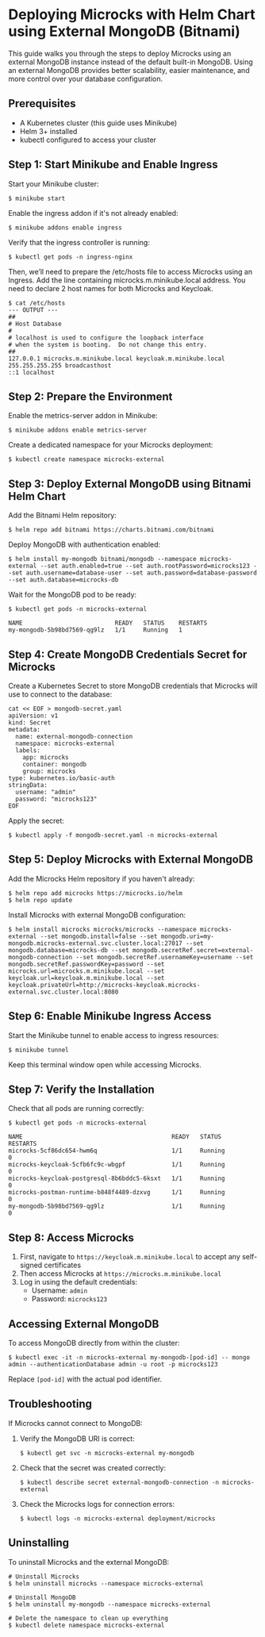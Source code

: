 # Deploying Microcks with Helm Chart using External MongoDB (Bitnami)

This guide walks you through the steps to deploy Microcks using an external MongoDB instance instead of the default built-in MongoDB. Using an external MongoDB provides better scalability, easier maintenance, and more control over your database configuration.

## Prerequisites

- A Kubernetes cluster (this guide uses Minikube)
- Helm 3+ installed
- kubectl configured to access your cluster

## Step 1: Start Minikube and Enable Ingress

Start your Minikube cluster:

```shell
$ minikube start
```

Enable the ingress addon if it's not already enabled:

```shell
$ minikube addons enable ingress
```

Verify that the ingress controller is running:

```shell
$ kubectl get pods -n ingress-nginx
```

Then, we’ll need to prepare the /etc/hosts file to access Microcks using an Ingress. Add the line containing microcks.m.minikube.local address. You need to declare 2 host names for both Microcks and Keycloak.

```shell
$ cat /etc/hosts
--- OUTPUT --- 
##
# Host Database
#
# localhost is used to configure the loopback interface
# when the system is booting.  Do not change this entry.
##
127.0.0.1 microcks.m.minikube.local keycloak.m.minikube.local
255.255.255.255 broadcasthost
::1 localhost
```

## Step 2: Prepare the Environment

Enable the metrics-server addon in Minikube:

```shell
$ minikube addons enable metrics-server
```

Create a dedicated namespace for your Microcks deployment:

```shell
$ kubectl create namespace microcks-external
```

## Step 3: Deploy External MongoDB using Bitnami Helm Chart

Add the Bitnami Helm repository:

```shell
$ helm repo add bitnami https://charts.bitnami.com/bitnami
```

Deploy MongoDB with authentication enabled:

```shell
$ helm install my-mongodb bitnami/mongodb --namespace microcks-external --set auth.enabled=true --set auth.rootPassword=microcks123 --set auth.username=database-user --set auth.password=database-password --set auth.database=microcks-db
```

Wait for the MongoDB pod to be ready:

```shell
$ kubectl get pods -n microcks-external 

NAME                          READY   STATUS    RESTARTS                                                     
my-mongodb-5b98bd7569-qg9lz   1/1     Running   1 
```

## Step 4: Create MongoDB Credentials Secret for Microcks

Create a Kubernetes Secret to store MongoDB credentials that Microcks will use to connect to the database:

```shell
cat << EOF > mongodb-secret.yaml
apiVersion: v1
kind: Secret
metadata:
  name: external-mongodb-connection
  namespace: microcks-external
  labels:
    app: microcks
    container: mongodb
    group: microcks
type: kubernetes.io/basic-auth
stringData:
  username: "admin"
  password: "microcks123"
EOF
```

Apply the secret:

```shell
$ kubectl apply -f mongodb-secret.yaml -n microcks-external
```

## Step 5: Deploy Microcks with External MongoDB

Add the Microcks Helm repository if you haven't already:

```shell
$ helm repo add microcks https://microcks.io/helm
$ helm repo update
```

Install Microcks with external MongoDB configuration:

```shell
$ helm install microcks microcks/microcks --namespace microcks-external --set mongodb.install=false --set mongodb.uri=my-mongodb.microcks-external.svc.cluster.local:27017 --set mongodb.database=microcks-db --set mongodb.secretRef.secret=external-mongodb-connection --set mongodb.secretRef.usernameKey=username --set mongodb.secretRef.passwordKey=password --set microcks.url=microcks.m.minikube.local --set keycloak.url=keycloak.m.minikube.local --set keycloak.privateUrl=http://microcks-keycloak.microcks-external.svc.cluster.local:8080
```


## Step 6: Enable Minikube Ingress Access

Start the Minikube tunnel to enable access to ingress resources:

```shell
$ minikube tunnel
```

Keep this terminal window open while accessing Microcks.

## Step 7: Verify the Installation

Check that all pods are running correctly:

```shell
$ kubectl get pods -n microcks-external

NAME                                          READY   STATUS              RESTARTS   
microcks-5cf86dc654-hwm6q                     1/1     Running             0               
microcks-keycloak-5cfb6fc9c-wbgpf             1/1     Running             0               
microcks-keycloak-postgresql-8b6bddc5-6ksxt   1/1     Running             0               
microcks-postman-runtime-b848f4489-dzxvg      1/1     Running             0               
my-mongodb-5b98bd7569-qg9lz                   1/1     Running             0
```


## Step 8: Access Microcks

1. First, navigate to `https://keycloak.m.minikube.local` to accept any self-signed certificates
2. Then access Microcks at `https://microcks.m.minikube.local`
3. Log in using the default credentials:
   - Username: `admin`
   - Password: `microcks123`

## Accessing External MongoDB

To access MongoDB directly from within the cluster:

```shell
$ kubectl exec -it -n microcks-external my-mongodb-[pod-id] -- mongo admin --authenticationDatabase admin -u root -p microcks123
```

Replace `[pod-id]` with the actual pod identifier.


## Troubleshooting

If Microcks cannot connect to MongoDB:

1. Verify the MongoDB URI is correct:
   ```shell
   $ kubectl get svc -n microcks-external my-mongodb
   ```

2. Check that the secret was created correctly:
   ```shell
   $ kubectl describe secret external-mongodb-connection -n microcks-external
   ```

3. Check the Microcks logs for connection errors:
   ```shell
   $ kubectl logs -n microcks-external deployment/microcks
   ```

## Uninstalling

To uninstall Microcks and the external MongoDB:

```shell
# Uninstall Microcks
$ helm uninstall microcks --namespace microcks-external

# Uninstall MongoDB
$ helm uninstall my-mongodb --namespace microcks-external

# Delete the namespace to clean up everything
$ kubectl delete namespace microcks-external
```
